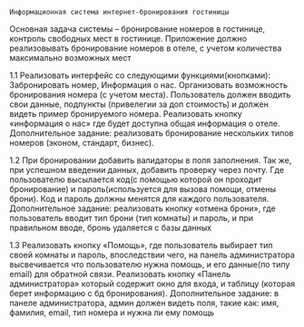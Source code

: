 	Информационная система интернет-бронирования гостиницы

Основная задача системы – бронирование номеров в гостинице, контроль свободных мест в гостинице. Приложение должно реализовывать бронирование номеров в отеле, с учетом количества максимально возможных мест

1.1 Реализовать интерфейс со следующими функциями(кнопками): Забронировать номер, Информация о нас. Организовать возможность бронирования номера (с учетом места). Пользователь должен вводить свои данные, подпункты (привелегии за доп стоимость) и должен видеть пример бронируемого номера. Реализовать кнопку «информация о нас» где будет доступна общая информация о отеле.
Дополнительное задание: реализовать бронирование нескольких типов номеров (эконом, стандарт, бизнес).

1.2 При бронировании добавить валидаторы в поля заполнения. Так же, при успешном введении данных, добавить проверку через почту. Где пользователю высылается код(с помощью которой он проходит бронирование) и пароль(используется для вызова помощи, отмены брони). Код и пароль должны менятся для каждого пользователя. 
Дополнительное задание: реализовать кнопку «отмена брони», где пользователь вводит тип брони (тип комнаты) и пароль, и при правильном вводе, бронь удаляется с базы данных 

1.3 Реализовать кнопку «Помощь», где пользователь выбирает тип своей комнаты и пароль, впоследствии чего, на панель администратора высвечивается что пользователю нужна помощь, и его данные(по типу email) для обратной связи. Реализовать кнопку «Панель администратора» который содержит окно для входа, и таблицу (которая берет информацию с бд бронирования).
Дополнительное задание: в панеле администратора, админ должен видеть поля, такие как: имя, фамилия, email, тип номера и нужна ли ему помощь

